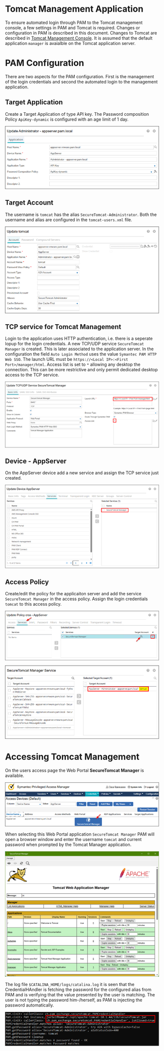 # Tomcat Management Application

To ensure automated login through PAM to the Tomcat management console, a few settings in PAM and Tomcat is required.
Changes or configuration in PAM is described in this document. Changes to Tomcat are described in [Tomcat Management Console](./SecureTomcat-TomcatConfig.md#Tomcat-management-console). It is assumed that the default application `manager` is avaialble on the Tomcat application server.

# PAM Configuration

There are two aspects for the PAM configuration. First is the management of the login credentials and second the automated login to the management application.

## Target Application

Create a Target Application of type API key. The Password composition Policy `ApiKey-dynamic` is configured with an age limit of 1 day.

![TargetApplication - Administrator](/Docs/images/SecureTomcat-TargetApplication-Administrator.png)

## Target Account

The username is `tomcat` has the alias `SecureTomcat-Administrator`. Both the username and alias are configured in the `tomcat-users.xml` file.

![TargetAccount - Administrator](/Docs/images/SecureTomcat-TargetAccount-Administrator.png)

## TCP service for Tomcat Management

Login to the application uses HTTP authentication, i.e. there is a seperate lopup for the login credentials. A new TCP/UDP service `SecureTomcat Manager` is created. This is later associated to the application server. In the configuration the field `Auto Login Method` uses the value `Symantec PAM HTTP Web SSO`. The launch URL must be `https://<Local IP>:<First Port>/manager/html`. Access list is set to `*` allowing any desktop the connection. This can be more restrictive and only permit dedicated desktop access to the TCP service.

![TCP Service - Tomcat Management](/Docs/images/SecureTomcat-TCP-Service.png)


## Device - AppServer

On the AppServer device add a new service and assign the TCP service just created.

![Device - Tomcat Management #2](/Docs/images/SecureTomcat-Device-AppServer-2.png)


## Access Policy

Create/edit the policy for the applicaiton server and add the service `SecureTomcat Manager` in the access policy. Assign the login credentials `tomcat` to this access policy.

![Access Policy #1](/Docs/images/SecureTomcat-AccessPolicy-1.png)

![Access Policy #2](/Docs/images/SecureTomcat-AccessPolicy-2.png)


# Accessing Tomcat Management

On the users access page the Web Portal **SecureTomcat Manager** is available.

![Access Permissions #1](/Docs/images/SecureTomcat-Access-1.png)

When selecting this Web Portal application `SecureTomcat Manager` PAM will open a browser window and enter the username `tomcat` and current password when prompted by the Tomcat Manager application.

![Access Permissions #1](/Docs/images/SecureTomcat-Access-2.png)

The log file `$CATALINA_HOME/logs/catalina.log` it is seen that the CredentialHAndler is fetching the password for the configured alias from PAM and is verifying that the value presented by the user is matching. The user is not typing the password him-/herself, as PAM is injecting the password automatically.

![Access Permissions #1](/Docs/images/SecureTomcat-Access-3.png)


